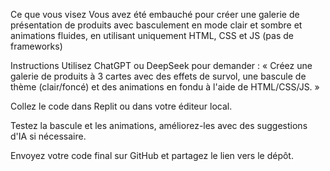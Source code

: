 Ce que vous visez
Vous avez été embauché pour créer une galerie de présentation de produits avec basculement en mode clair et sombre et animations fluides, en utilisant uniquement HTML, CSS et JS (pas de frameworks)


Instructions
Utilisez ChatGPT ou DeepSeek pour demander :
 « Créez une galerie de produits à 3 cartes avec des effets de survol, une bascule de thème (clair/foncé) et des animations en fondu à l'aide de HTML/CSS/JS. »

 
Collez le code dans Replit ou dans votre éditeur local.

 
Testez la bascule et les animations, améliorez-les avec des suggestions d'IA si nécessaire.

 
Envoyez votre code final sur GitHub et partagez le lien vers le dépôt.